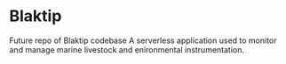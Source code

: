 # Blaktip
Future repo of Blaktip codebase
A serverless application used to monitor and manage marine livestock and enironmental instrumentation.
